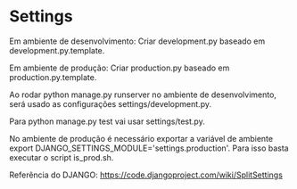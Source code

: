 Settings
====================

Em ambiente de desenvolvimento:
Criar development.py baseado em development.py.template.

Em ambiente de produção:
Criar production.py baseado em production.py.template.

Ao rodar python manage.py runserver no ambiente de desenvolvimento, será usado as configurações settings/development.py.

Para python manage.py test vai usar settings/test.py.

No ambiente de produção é necessário exportar a variável de ambiente export DJANGO_SETTINGS_MODULE='settings.production'.
Para isso basta executar o script is_prod.sh.

Referência do DJANGO: https://code.djangoproject.com/wiki/SplitSettings


